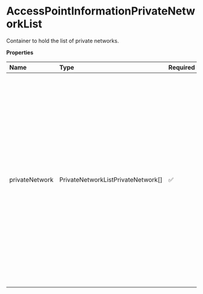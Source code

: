 # AccessPointInformationPrivateNetworkList

Container to hold the list of private networks.

**Properties**

| Name           | Type                               | Required | Description                                                                                                                                                                                                                                                                        |
| :------------- | :--------------------------------- | :------- | :--------------------------------------------------------------------------------------------------------------------------------------------------------------------------------------------------------------------------------------------------------------------------------- |
| privateNetwork | PrivateNetworkListPrivateNetwork[] | ✅       | Container to hold the private network details. **NOTE:** For versions >= v2, this element will always be returned as an array. For requests using version = v1, this element will be returned as an array if there is more than one object and a single object if there is only 1. |

<!-- This file was generated by liblab | https://liblab.com/ -->
